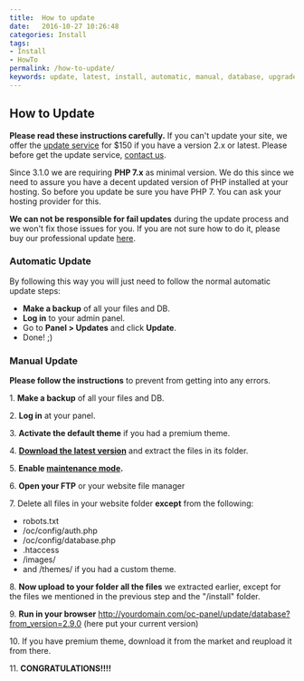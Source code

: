 ```yaml
---
title:  How to update
date:   2016-10-27 10:26:48
categories: Install
tags: 
- Install
- HowTo
permalink: /how-to-update/
keywords: update, latest, install, automatic, manual, database, upgrade
---
```

## How to Update

**Please read these instructions carefully.** If you can't update your site, we offer the [update service](https://selfhosted.yclas.com/support/installation-or-update.html) for $150 if you have a version 2.x or latest. Please before get the update service, [contact us](https://yclas.com/contact/).

Since 3.1.0 we are requiring **PHP 7.x** as minimal version. We do this since we need to assure you have a decent updated version of PHP installed at your hosting. So before you update be sure you have PHP 7. You can ask your hosting provider for this.

**We can not be responsible for fail updates** during the update process and we won't fix those issues for you. If you are not sure how to do it, please buy our professional update [here](https://selfhosted.yclas.com/support/installation-or-update.html).

### Automatic Update

By following this way you will just need to follow the normal automatic update steps:

+ **Make a backup** of all your files and DB.
+ **Log in** to your admin panel.
+ Go to **Panel > Updates** and click **Update**.
+ Done! ;)

### Manual Update

**Please follow the instructions** to prevent from getting into any errors.


1\. **Make a backup** of all your files and DB.<br>

2\. **Log in** at your panel.<br>

3\. **Activate the default theme** if you had a premium theme.<br>

4\. **[Download the latest version](https://yclas.com/self-hosted.html)** and extract the files in its folder.<br>

5\. **Enable [maintenance mode](https://docs.yclas.com/how-to-activate-maintenance-mode/).**<br>

6\. **Open your FTP** or your website file manager<br>

7\. Delete all files in your website folder **except** from the following:<br>

  + robots.txt
  + /oc/config/auth.php
  + /oc/config/database.php
  + .htaccess
  + /images/
  + and /themes/ if you had a custom theme.
    
8\. **Now upload to your folder all the files** we extracted earlier, except for the files we mentioned in the previous step and the "/install" folder.<br>

9\. **Run in your browser** http://yourdomain.com/oc-panel/update/database?from_version=2.9.0 (here put your current version)<br>

10\. If you have premium theme, download it from the market and reupload it from there.<br>

11\. **CONGRATULATIONS!!!!**

